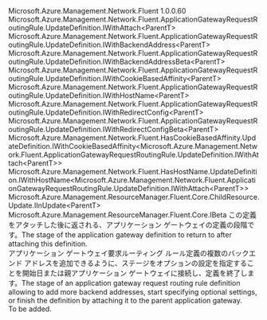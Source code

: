 <Type Name="IWithBackendAddressOrAttach&lt;ParentT&gt;" FullName="Microsoft.Azure.Management.Network.Fluent.ApplicationGatewayRequestRoutingRule.UpdateDefinition.IWithBackendAddressOrAttach&lt;ParentT&gt;">
  <TypeSignature Language="C#" Value="public interface IWithBackendAddressOrAttach&lt;ParentT&gt; : Microsoft.Azure.Management.Network.Fluent.ApplicationGatewayRequestRoutingRule.UpdateDefinition.IWithAttach&lt;ParentT&gt;, Microsoft.Azure.Management.Network.Fluent.ApplicationGatewayRequestRoutingRule.UpdateDefinition.IWithBackendAddress&lt;ParentT&gt;, Microsoft.Azure.Management.Network.Fluent.ApplicationGatewayRequestRoutingRule.UpdateDefinition.IWithBackendAddressBeta&lt;ParentT&gt;, Microsoft.Azure.Management.Network.Fluent.ApplicationGatewayRequestRoutingRule.UpdateDefinition.IWithCookieBasedAffinity&lt;ParentT&gt;, Microsoft.Azure.Management.Network.Fluent.ApplicationGatewayRequestRoutingRule.UpdateDefinition.IWithHostName&lt;ParentT&gt;, Microsoft.Azure.Management.Network.Fluent.ApplicationGatewayRequestRoutingRule.UpdateDefinition.IWithRedirectConfig&lt;ParentT&gt;, Microsoft.Azure.Management.Network.Fluent.ApplicationGatewayRequestRoutingRule.UpdateDefinition.IWithRedirectConfigBeta&lt;ParentT&gt;, Microsoft.Azure.Management.Network.Fluent.HasCookieBasedAffinity.UpdateDefinition.IWithCookieBasedAffinity&lt;Microsoft.Azure.Management.Network.Fluent.ApplicationGatewayRequestRoutingRule.UpdateDefinition.IWithAttach&lt;ParentT&gt;&gt;, Microsoft.Azure.Management.Network.Fluent.HasHostName.UpdateDefinition.IWithHostName&lt;Microsoft.Azure.Management.Network.Fluent.ApplicationGatewayRequestRoutingRule.UpdateDefinition.IWithAttach&lt;ParentT&gt;&gt;, Microsoft.Azure.Management.ResourceManager.Fluent.Core.ChildResource.Update.IInUpdate&lt;ParentT&gt;, Microsoft.Azure.Management.ResourceManager.Fluent.Core.IBeta" />
  <TypeSignature Language="ILAsm" Value=".class public interface auto ansi abstract IWithBackendAddressOrAttach`1&lt;ParentT&gt; implements class Microsoft.Azure.Management.Network.Fluent.ApplicationGatewayRequestRoutingRule.UpdateDefinition.IWithAttach`1&lt;!ParentT&gt;, class Microsoft.Azure.Management.Network.Fluent.ApplicationGatewayRequestRoutingRule.UpdateDefinition.IWithBackendAddress`1&lt;!ParentT&gt;, class Microsoft.Azure.Management.Network.Fluent.ApplicationGatewayRequestRoutingRule.UpdateDefinition.IWithBackendAddressBeta`1&lt;!ParentT&gt;, class Microsoft.Azure.Management.Network.Fluent.ApplicationGatewayRequestRoutingRule.UpdateDefinition.IWithCookieBasedAffinity`1&lt;!ParentT&gt;, class Microsoft.Azure.Management.Network.Fluent.ApplicationGatewayRequestRoutingRule.UpdateDefinition.IWithHostName`1&lt;!ParentT&gt;, class Microsoft.Azure.Management.Network.Fluent.ApplicationGatewayRequestRoutingRule.UpdateDefinition.IWithRedirectConfig`1&lt;!ParentT&gt;, class Microsoft.Azure.Management.Network.Fluent.ApplicationGatewayRequestRoutingRule.UpdateDefinition.IWithRedirectConfigBeta`1&lt;!ParentT&gt;, class Microsoft.Azure.Management.Network.Fluent.HasCookieBasedAffinity.UpdateDefinition.IWithCookieBasedAffinity`1&lt;class Microsoft.Azure.Management.Network.Fluent.ApplicationGatewayRequestRoutingRule.UpdateDefinition.IWithAttach`1&lt;!ParentT&gt;&gt;, class Microsoft.Azure.Management.Network.Fluent.HasHostName.UpdateDefinition.IWithHostName`1&lt;class Microsoft.Azure.Management.Network.Fluent.ApplicationGatewayRequestRoutingRule.UpdateDefinition.IWithAttach`1&lt;!ParentT&gt;&gt;, class Microsoft.Azure.Management.ResourceManager.Fluent.Core.ChildResource.Update.IInUpdate`1&lt;!ParentT&gt;, class Microsoft.Azure.Management.ResourceManager.Fluent.Core.IBeta" />
  <TypeSignature Language="DocId" Value="T:Microsoft.Azure.Management.Network.Fluent.ApplicationGatewayRequestRoutingRule.UpdateDefinition.IWithBackendAddressOrAttach`1" />
  <TypeSignature Language="VB.NET" Value="Public Interface IWithBackendAddressOrAttach(Of ParentT)&#xA;Implements IBeta, IInUpdate(Of ParentT), IWithAttach(Of ParentT), IWithBackendAddress(Of ParentT), IWithBackendAddressBeta(Of ParentT), IWithCookieBasedAffinity(Of IWithAttach(Of ParentT)), IWithCookieBasedAffinity(Of ParentT), IWithHostName(Of IWithAttach(Of ParentT)), IWithHostName(Of ParentT), IWithRedirectConfig(Of ParentT), IWithRedirectConfigBeta(Of ParentT)" />
  <TypeSignature Language="F#" Value="type IWithBackendAddressOrAttach&lt;'ParentT&gt; = interface&#xA;    interface IWithBackendAddress&lt;'ParentT&gt;&#xA;    interface IWithBackendAddressBeta&lt;'ParentT&gt;&#xA;    interface IBeta&#xA;    interface IWithAttach&lt;'ParentT&gt;&#xA;    interface IInUpdate&lt;'ParentT&gt;&#xA;    interface IWithHostName&lt;'ParentT&gt;&#xA;    interface IWithHostName&lt;IWithAttach&lt;'ParentT&gt;&gt;&#xA;    interface IWithCookieBasedAffinity&lt;'ParentT&gt;&#xA;    interface IWithCookieBasedAffinity&lt;IWithAttach&lt;'ParentT&gt;&gt;&#xA;    interface IWithRedirectConfig&lt;'ParentT&gt;&#xA;    interface IWithRedirectConfigBeta&lt;'ParentT&gt;" />
  <AssemblyInfo>
    <AssemblyName>Microsoft.Azure.Management.Network.Fluent</AssemblyName>
    <AssemblyVersion>1.0.0.60</AssemblyVersion>
  </AssemblyInfo>
  <TypeParameters>
    <TypeParameter Name="ParentT" />
  </TypeParameters>
  <Interfaces>
    <Interface>
      <InterfaceName>Microsoft.Azure.Management.Network.Fluent.ApplicationGatewayRequestRoutingRule.UpdateDefinition.IWithAttach&lt;ParentT&gt;</InterfaceName>
    </Interface>
    <Interface>
      <InterfaceName>Microsoft.Azure.Management.Network.Fluent.ApplicationGatewayRequestRoutingRule.UpdateDefinition.IWithBackendAddress&lt;ParentT&gt;</InterfaceName>
    </Interface>
    <Interface>
      <InterfaceName>Microsoft.Azure.Management.Network.Fluent.ApplicationGatewayRequestRoutingRule.UpdateDefinition.IWithBackendAddressBeta&lt;ParentT&gt;</InterfaceName>
    </Interface>
    <Interface>
      <InterfaceName>Microsoft.Azure.Management.Network.Fluent.ApplicationGatewayRequestRoutingRule.UpdateDefinition.IWithCookieBasedAffinity&lt;ParentT&gt;</InterfaceName>
    </Interface>
    <Interface>
      <InterfaceName>Microsoft.Azure.Management.Network.Fluent.ApplicationGatewayRequestRoutingRule.UpdateDefinition.IWithHostName&lt;ParentT&gt;</InterfaceName>
    </Interface>
    <Interface>
      <InterfaceName>Microsoft.Azure.Management.Network.Fluent.ApplicationGatewayRequestRoutingRule.UpdateDefinition.IWithRedirectConfig&lt;ParentT&gt;</InterfaceName>
    </Interface>
    <Interface>
      <InterfaceName>Microsoft.Azure.Management.Network.Fluent.ApplicationGatewayRequestRoutingRule.UpdateDefinition.IWithRedirectConfigBeta&lt;ParentT&gt;</InterfaceName>
    </Interface>
    <Interface>
      <InterfaceName>Microsoft.Azure.Management.Network.Fluent.HasCookieBasedAffinity.UpdateDefinition.IWithCookieBasedAffinity&lt;Microsoft.Azure.Management.Network.Fluent.ApplicationGatewayRequestRoutingRule.UpdateDefinition.IWithAttach&lt;ParentT&gt;&gt;</InterfaceName>
    </Interface>
    <Interface>
      <InterfaceName>Microsoft.Azure.Management.Network.Fluent.HasHostName.UpdateDefinition.IWithHostName&lt;Microsoft.Azure.Management.Network.Fluent.ApplicationGatewayRequestRoutingRule.UpdateDefinition.IWithAttach&lt;ParentT&gt;&gt;</InterfaceName>
    </Interface>
    <Interface>
      <InterfaceName>Microsoft.Azure.Management.ResourceManager.Fluent.Core.ChildResource.Update.IInUpdate&lt;ParentT&gt;</InterfaceName>
    </Interface>
    <Interface>
      <InterfaceName>Microsoft.Azure.Management.ResourceManager.Fluent.Core.IBeta</InterfaceName>
    </Interface>
  </Interfaces>
  <Docs>
    <typeparam name="ParentT"><span data-ttu-id="74629-101">この定義をアタッチした後に返される、アプリケーション ゲートウェイの定義の段階です。</span><span class="sxs-lookup"><span data-stu-id="74629-101">The stage of the application gateway definition to return to after attaching this definition.</span></span></typeparam>
    <summary>
            <span data-ttu-id="74629-102">アプリケーション ゲートウェイ要求ルーティング ルール定義の複数のバックエンド アドレスを追加できるように、ステージをオプションの設定を指定することを開始日または親アプリケーション ゲートウェイに接続し、定義を終了します。</span><span class="sxs-lookup"><span data-stu-id="74629-102">The stage of an application gateway request routing rule definition allowing to add more backend addresses, start specifying optional settings, or finish the definition by attaching it to the parent application gateway.</span></span>
            </summary>
    <remarks>To be added.</remarks>
  </Docs>
  <Members />
</Type>